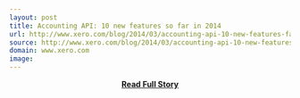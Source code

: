 ```yaml
---
layout: post
title: Accounting API: 10 new features so far in 2014
url: http://www.xero.com/blog/2014/03/accounting-api-10-new-features-far-2014/
source: http://www.xero.com/blog/2014/03/accounting-api-10-new-features-far-2014/
domain: www.xero.com
image: 
---
```


<p></p>
<center><p><a href="http://www.xero.com/blog/2014/03/accounting-api-10-new-features-far-2014/" style='padding:25px; font-sze:18px; font-weight: bold;'>Read Full Story</a></p></center>

